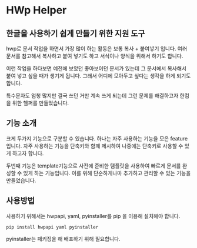# HWp Helper

## 한글을 사용하기 쉽게 만들기 위한 지원 도구

hwp로 문서 작업을 하면서 가장 많이 하는 활동은 보통 복사 + 붙여넣기 입니다.
여러 문서를 참고해서 복사하고 붙여 넣기도 하고 서식이나 양식을 위해서 하기도 합니다. 

이런 작업을 하다보면 예전에 보았던 좋아보이던 문서가 있는데 그 문서에서 복사해서 붙여 넣고 싶을 때가 생기게 됩니다. 그래서 어디에 모아두고 싶다는 생각을 하게 되기도 합니다.

특수문자도 엄청 많지만 결국 쓰던 거만 계속 쓰게 되는데 그런 문제를 해결하고자 한컴을 위한 헬퍼를 만들었습니다.

## 기능 소개

크게 두가지 기능으로 구분할 수 있습니다.
하나는 자주 사용하는 기능을 모은 feature입니다. 자주 사용하는 기능을 단축키와 함께 제시하여 나중에는 단축키로 사용할 수 있게 하고자 합니다.

두번째 기능은 template기능으로 사전에 준비한 탬플릿을 사용하여 빠르게 문서를 완성할 수 있게 하는 기능입니다.
이를 위해 단순하게나마 추가하고 관리할 수 있는 기능을 만들었습니다.


## 사용방법

사용하기 위해서는 hwpapi, yaml, pyinstaller를 pip 을 이용해 설치해야 합니다.

```
pip install hwpapi yaml pyinstaller
```

pyinstaller는 패키징을 해 배포하기 위해 필요합니다.